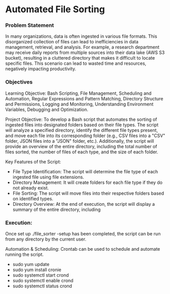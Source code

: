 # Automated File Sorting 

### Problem Statement 
In many organizations, data is often ingested in various file formats. This disorganized collection of files can lead to inefficiencies in data management, retrieval, and analysis. For example, a research department may receive daily reports from multiple sources into their data lake (AWS S3 bucket), resulting in a cluttered directory that makes it difficult to locate specific files. This scenario can lead to wasted time and resources, negatively impacting productivity.

### Objectives

Learning Objective: Bash Scripting, File Management, Scheduling and Automation, Regular Expressions and Pattern Matching, Directory Structure and Permissions, Logging and Monitoring, Understanding Environment Variables, Debugging and Optimization. 

Project Objective: To develop a Bash script that automates the sorting of ingested files into designated folders based on their file types. The script will analyze a specified directory, identify the different file types present, and move each file into its corresponding folder (e.g., CSV files into a "CSV" folder, JSON files into a "JSON" folder, etc.). Additionally, the script will provide an overview of the entire directory, including the total number of files sorted, the number of files of each type, and the size of each folder.

Key Features of the Script:
- File Type Identification: The script will determine the file type of each ingested file using file extensions.
- Directory Management: It will create folders for each file type if they do not already exist. 
- File Sorting: The script will move files into their respective folders based on identified types.
- Directory Overview: At the end of execution, the script will display a summary of the entire directory, including

 ### Execution:
Once set up ./file_sorter -setup has been completed, the script can be run from any directory by the current user.

Automation & Scheduling: 
Crontab can be used to schedule and automate running the script.

- sudo yum update
- sudo yum install cronie
- sudo systemctl start crond
- sudo systemctl enable crond
- sudo systemctl status crond
